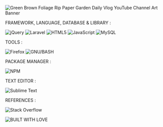 ![Green Brown Foliage Rip Paper Garden Daily Vlog YouTube Channel Art Banner](https://user-images.githubusercontent.com/106018819/175869801-63a0fec0-57cd-428c-89e5-dc2a9823daca.png)

FRAMEWORK, LANGUAGE, DATABASE & LIBRARY :

![jQuery](https://img.shields.io/badge/jquery-%230769AD.svg?style=for-the-badge&logo=jquery&logoColor=white)
![Laravel](https://img.shields.io/badge/laravel-%23FF2D20.svg?style=for-the-badge&logo=laravel&logoColor=white)
![HTML5](https://img.shields.io/badge/html5-%23E34F26.svg?style=for-the-badge&logo=html5&logoColor=white)
![JavaScript](https://img.shields.io/badge/javascript-%23323330.svg?style=for-the-badge&logo=javascript&logoColor=%23F7DF1E)
![MySQL](https://img.shields.io/badge/mysql-%2300f.svg?style=for-the-badge&logo=mysql&logoColor=white)

TOOLS :

![Firefox](https://img.shields.io/badge/Firefox-FF7139?style=for-the-badge&logo=Firefox-Browser&logoColor=white)
![GNU/BASH](https://img.shields.io/badge/GNU%20Bash-4EAA25?style=for-the-badge&logo=GNU%20Bash&logoColor=white)

PACKAGE MANAGER :

![NPM](https://img.shields.io/badge/NPM-%23000000.svg?style=for-the-badge&logo=npm&logoColor=white)

TEXT EDITOR :

![Sublime Text](https://img.shields.io/badge/sublime_text-%23575757.svg?style=for-the-badge&logo=sublime-text&logoColor=important)

REFERENCES :

![Stack Overflow](https://img.shields.io/badge/-Stackoverflow-FE7A16?style=for-the-badge&logo=stack-overflow&logoColor=white)


![BUILT WITH LOVE](http://ForTheBadge.com/images/badges/built-with-love.svg)
